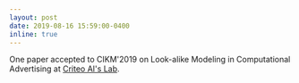 ```yaml
---
layout: post
date: 2019-08-16 15:59:00-0400
inline: true
---
```


One paper accepted to CIKM'2019 on Look-alike Modeling in Computational Advertising at [Criteo AI's Lab](https://ailab.criteo.com/).
